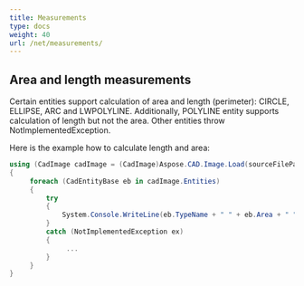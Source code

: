 ```yaml
---
title: Measurements
type: docs
weight: 40
url: /net/measurements/
---
```


## **Area and length measurements**

Certain entities support calculation of area and length (perimeter): CIRCLE, ELLIPSE, ARC and LWPOLYLINE. Additionally, POLYLINE entity supports calculation of length but not the area. Other entities throw NotImplementedException.

Here is the example how to calculate length and area:

```csharp
using (CadImage cadImage = (CadImage)Aspose.CAD.Image.Load(sourceFilePath))
{
     foreach (CadEntityBase eb in cadImage.Entities)
     {
         try
         {
             System.Console.WriteLine(eb.TypeName + " " + eb.Area + " " + eb.Length);
         }
         catch (NotImplementedException ex)
         {
              ...
         }
     }
}
```

